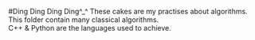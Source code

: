 #Ding Ding Ding Ding^_^
These cakes are my practises about algorithms.<br>
This folder contain many classical algorithms.<br>
C++ & Python are the languages used to achieve.
